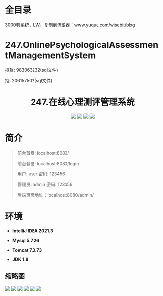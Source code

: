 # 全目录

3000套系统，LW，复制到流浪器：www.yuque.com/wisebit/blog

# 247.OnlinePsychologicalAssessmentManagementSystem

<p>抠群: 983063232(sql文件)</p>
<p>抠: 206157502(sql文件)</p>

<p><h1 align="center">247.在线心理测评管理系统</h1></p>


<p align="center">
	<img src="https://img.shields.io/badge/jdk-1.8-orange.svg"/>
    <img src="https://img.shields.io/badge/springboot-5.x-lightgrey.svg"/>
    <img src="https://img.shields.io/badge/html-3.x-blue.svg"/>
    <img src="https://img.shields.io/badge/mybatis-5.x-yellow.svg"/>
</p>

# 简介
>
> 
>
> 前台首页: localhost:8080/
> 
> 前台登录: localhost:8080/login
>
> 用户: user 密码: 123456
> 
> 管理员: admin   密码: 123456
>
> 后端页面地址：localhost:8080/admin/
>


# 环境

- <b>IntelliJ IDEA 2021.3</b>

- <b>Mysql 5.7.26</b>

- <b>Tomcat 7.0.73</b>

- <b>JDK 1.8</b>




## 缩略图

![](https://bitwise.oss-cn-heyuan.aliyuncs.com/2024/9/10/8f57a68f-2d2f-4719-a356-4e47c4018e49.png)
![](https://bitwise.oss-cn-heyuan.aliyuncs.com/2024/9/10/8658d5f9-7982-4bde-afbf-d7b5bb316c4d.png)
![](https://bitwise.oss-cn-heyuan.aliyuncs.com/2024/9/10/bd9a329b-7b7d-4a84-9aff-c1062909d703.png)
![](https://bitwise.oss-cn-heyuan.aliyuncs.com/2024/9/10/53691679-d3fa-41ab-b95e-f53350ad959b.png)
![](https://bitwise.oss-cn-heyuan.aliyuncs.com/2024/9/10/7d6c1a42-8974-485f-9e02-897102896b42.png)
![](https://bitwise.oss-cn-heyuan.aliyuncs.com/2024/9/10/ae6748ec-8543-4f77-8a9e-13352b3c43fe.png)





